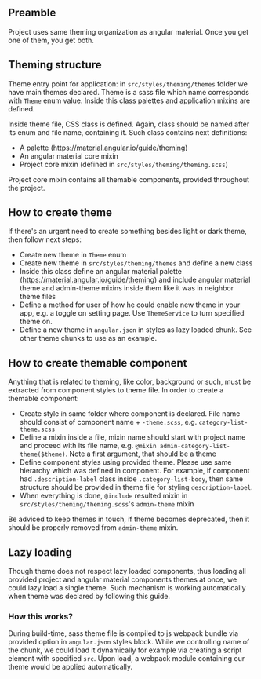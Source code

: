 ## Preamble

Project uses same theming organization as angular material. Once you get one of them, you get both.

## Theming structure
Theme entry point for application: in `src/styles/theming/themes` folder we have main themes declared. Theme is a sass file which name corresponds with `Theme` enum value. Inside this class palettes and application mixins are defined.

Inside theme file, CSS class is defined. Again, class should be named after its enum and file name, containing it. Such class contains next definitions:
- A palette (https://material.angular.io/guide/theming)
- An angular material core mixin
- Project core mixin (defined in `src/styles/theming/theming.scss`)

Project core mixin contains all themable components, provided throughout the project.

## How to create theme
If there's an urgent need to create something besides light or dark theme, then follow next steps:
- Create new theme in `Theme` enum
- Create new theme in `src/styles/theming/themes` and define a new class
- Inside this class define an angular material palette (https://material.angular.io/guide/theming) and include angular material theme and admin-theme mixins inside them like it was in neighbor theme files
- Define a method for user of how he could enable new theme in your app, e.g. a toggle on setting page. Use `ThemeService` to turn specified theme on.
- Define a new theme in `angular.json` in styles as lazy loaded chunk. See other theme chunks to use as an example.

## How to create themable component
Anything that is related to theming, like color, background or such, must be extracted from component styles to theme file. In order to create a themable component:
- Create style in same folder where component is declared. File name should consist of component name + `-theme.scss`, e.g. `category-list-theme.scss`
- Define a mixin inside a file, mixin name should start with project name and proceed with its file name, e.g. `@mixin admin-category-list-theme($theme)`. Note a first argument, that should be a theme
- Define component styles using provided theme. Please use same hierarchy which was defined in component. For example, if component had `.description-label` class inside `.category-list-body`, then same structure should be provided in theme file for styling `description-label`.
- When everything is done, `@include` resulted mixin in `src/styles/theming/theming.scss`'s `admin-theme` mixin

Be adviced to keep themes in touch, if theme becomes deprecated, then it should be properly removed from `admin-theme` mixin.

## Lazy loading
Though theme does not respect lazy loaded components, thus loading all provided project and angular material components themes at once, we could lazy load a single theme. Such mechanism is working automatically when theme was declared by following this guide. 

### How this works?
During build-time, sass theme file is compiled to js webpack bundle via provided option in `angular.json` styles block. While we controlling name of the chunk, we could load it dynamically for example via creating a script element with specified `src`. Upon load, a webpack module containing our theme would be applied automatically.
